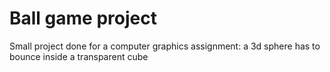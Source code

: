 # Ball game project
Small project done for a computer graphics assignment: a 3d sphere has to bounce inside a transparent cube
